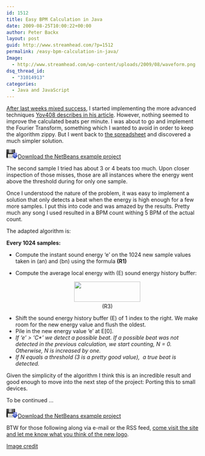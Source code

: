 ```yaml
---
id: 1512
title: Easy BPM Calculation in Java
date: 2009-08-25T10:00:22+00:00
author: Peter Backx
layout: post
guid: http://www.streamhead.com/?p=1512
permalink: /easy-bpm-calculation-in-java/
Image:
  - http://www.streamhead.com/wp-content/uploads/2009/08/waveform.png
dsq_thread_id:
  - "31014913"
categories:
  - Java and JavaScript
---
```

<a title="Audio Analysis and BPM Calculation in a Spreadsheet" href="http://www.streamhead.com/audio-analysis-bpm-calculation-spreadsheet/" target="_blank">After last weeks mixed success</a>, I started implementing the more advanced techniques <a title="GameDev.net - Beat Detection Algorithms" href="http://www.gamedev.net/reference/articles/article1952.asp" target="_blank">Yov408 describes in his article</a>. However, nothing seemed to improve the calculated beats per minute. I was about to go and implement the Fourier Transform, something which I wanted to avoid in order to keep the algorithm zippy. But I went back to <a title="audio analysis - BPM" href="http://spreadsheets.google.com/ccc?key=0AimAxoLiivAfdGhjNE1VZG12ZGJEQ19samtDanJoZUE&hl=en" target="_blank">the spreadsheet</a> and discovered a much simpler solution.

<a title="BeatIt 0.1 NetBeans project" href="http://www.streamhead.com/wp-content/uploads/2009/08/BeatIt_v0.1.zip" target="_blank"><img title="download" src="../wp-content/uploads/2008/11/download.png" alt="download" width="30" height="24" />Download the NetBeans example project</a>

The second sample I tried has about 3 or 4 beats too much. Upon closer inspection of those misses, those are all instances where the energy went above the threshold during for only one sample.

Once I understood the nature of the problem, it was easy to implement a solution that only detects a beat when the energy is high enough for a few more samples. I put this into code and was amazed by the results. Pretty much any song I used resulted in a BPM count withing 5 BPM of the actual count.

The adapted algorithm is:

**Every 1024 samples:**

  * Compute the instant sound energy &#8216;e&#8217; on the 1024 new sample values taken in (an) and (bn) using the formula **(R1)**
  * Compute the average local energy <E> with (E) sound energy history buffer: <p align="center">
      <img src="http://www.gamedev.net/reference/programming/features/beatdetection/formula3.png" border="0" alt="" width="173" height="53" /><br /> (R3)</li> 
      
      <li>
        Shift the sound energy history buffer (E) of 1 index to the right. We make room for the new energy value and flush the oldest.
      </li>
      <li>
        Pile in the new energy value &#8216;e&#8217; at E[0].
      </li>
      <li>
        <em>If &#8216;e&#8217; > &#8216;C*<E>&#8217; we detect a possible beat. If a possible beat was not detected in the previous calculation, we start counting, N = 0.  Otherwise, N is increased by one.</em>
      </li>
      <li>
        <em>If N equals a threshold (3 is a pretty good value),  a true beat is detected.</em>
      </li></ul> 
      
      <p>
        Given the simplicity of the algorithm I think this is an incredible result and good enough to move into the next step of the project: Porting this to small devices.
      </p>
      
      <p>
        To be continued &#8230;
      </p>
      
      <p>
        <a title="BeatIt 0.1 NetBeans project" href="../wp-content/uploads/2009/08/BeatIt_v0.1.zip" target="_blank"><img title="download" src="../wp-content/uploads/2008/11/download.png" alt="download" width="30" height="24" />Download the NetBeans example project</a>
      </p>
      
      <p>
        BTW for those following along via e-mail or the RSS feed, <a title="Streamhead - new media analysis and trials" href="http://www.streamhead.com" target="_blank">come visit the site and let me know what you think of the new logo</a>.
      </p>
      
      <p>
        <a title="#3 in the Fading Waveform Series" href="http://www.flickr.com/photos/collinmel/2118785753/" target="_blank">Image credit</a>
      </p>
      
      <!-- AddThis Advanced Settings generic via filter on the_content -->
      
      <!-- AddThis Share Buttons generic via filter on the_content -->